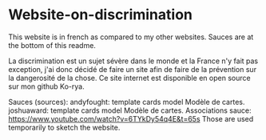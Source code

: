 # Website-on-discrimination
This website is in french as compared to my other websites.
Sauces are at the bottom of this readme.

La discrimination est un sujet sévère dans le monde et la France n'y fait pas exception, j'ai donc décidé de faire un site afin de faire de la prévention sur la dangerosité de la chose. Ce site internet est disponible en open source sur mon github Ko-rya. 

Sauces (sources):
andyfought: template cards model
Modèle de cartes.
joshuaward: template cards model
Modèle de cartes.
Associations sauce: https://www.youtube.com/watch?v=6TYkDy54q4E&t=65s
Those are used temporarily to sketch the website.
